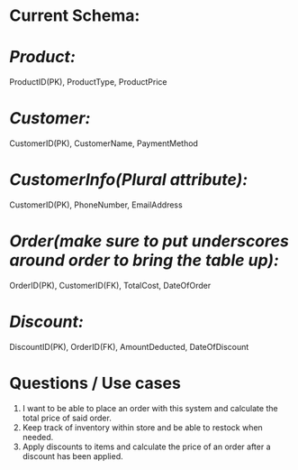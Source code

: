 # Current Schema:


# _Product:_
ProductID(PK), ProductType, ProductPrice
# _Customer:_
CustomerID(PK), CustomerName, PaymentMethod
# _CustomerInfo(Plural attribute):_
CustomerID(PK), PhoneNumber, EmailAddress
# _Order(make sure to put underscores around order to bring the table up):_ 
OrderID(PK), CustomerID(FK), TotalCost, DateOfOrder
# _Discount:_
DiscountID(PK), OrderID(FK), AmountDeducted, DateOfDiscount


# Questions / Use cases
1. I want to be able to place an order with this system and calculate the total price of said order.
2. Keep track of inventory within store and be able to restock when needed.
3. Apply discounts to items and calculate the price of an order after a discount has been applied.
